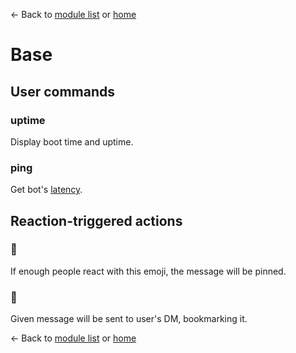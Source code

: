 ← Back to [module list](index.md) or [home](../index.md)

# Base

## User commands

### uptime

Display boot time and uptime.

### ping

Get bot's [latency](https://discordpy.readthedocs.io/en/latest/ext/commands/api.html?#discord.ext.commands.Bot.latency).

## Reaction-triggered actions

### 📌

If enough people react with this emoji, the message will be pinned.

### 🔖

Given message will be sent to user's DM, bookmarking it.


← Back to [module list](index.md) or [home](../index.md)
